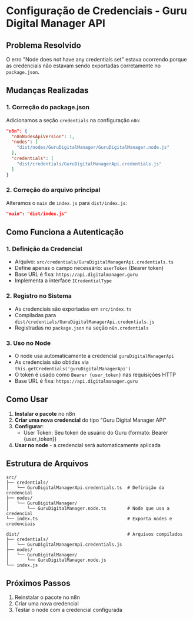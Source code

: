 # Configuração de Credenciais - Guru Digital Manager API

## Problema Resolvido

O erro "Node does not have any credentials set" estava ocorrendo porque as credenciais não estavam sendo exportadas corretamente no `package.json`.

## Mudanças Realizadas

### 1. Correção do package.json

Adicionamos a seção `credentials` na configuração `n8n`:

```json
"n8n": {
  "n8nNodesApiVersion": 1,
  "nodes": [
    "dist/nodes/GuruDigitalManager/GuruDigitalManager.node.js"
  ],
  "credentials": [
    "dist/credentials/GuruDigitalManagerApi.credentials.js"
  ]
}
```

### 2. Correção do arquivo principal

Alteramos o `main` de `index.js` para `dist/index.js`:

```json
"main": "dist/index.js"
```

## Como Funciona a Autenticação

### 1. Definição da Credencial
- Arquivo: `src/credentials/GuruDigitalManagerApi.credentials.ts`
- Define apenas o campo necessário: `userToken` (Bearer token)
- Base URL é fixa: `https://api.digitalmanager.guru`
- Implementa a interface `ICredentialType`

### 2. Registro no Sistema
- As credenciais são exportadas em `src/index.ts`
- Compiladas para `dist/credentials/GuruDigitalManagerApi.credentials.js`
- Registradas no `package.json` na seção `n8n.credentials`

### 3. Uso no Node
- O node usa automaticamente a credencial `guruDigitalManagerApi`
- As credenciais são obtidas via `this.getCredentials('guruDigitalManagerApi')`
- O token é usado como `Bearer {user_token}` nas requisições HTTP
- Base URL é fixa: `https://api.digitalmanager.guru`

## Como Usar

1. **Instalar o pacote** no n8n
2. **Criar uma nova credencial** do tipo "Guru Digital Manager API"
3. **Configurar**:
   - User Token: Seu token de usuário do Guru (formato: Bearer {user_token})
4. **Usar no node** - a credencial será automaticamente aplicada

## Estrutura de Arquivos

```
src/
├── credentials/
│   └── GuruDigitalManagerApi.credentials.ts  # Definição da credencial
├── nodes/
│   └── GuruDigitalManager/
│       └── GuruDigitalManager.node.ts        # Node que usa a credencial
└── index.ts                                  # Exporta nodes e credenciais

dist/                                         # Arquivos compilados
├── credentials/
│   └── GuruDigitalManagerApi.credentials.js
├── nodes/
│   └── GuruDigitalManager/
│       └── GuruDigitalManager.node.js
└── index.js
```

## Próximos Passos

1. Reinstalar o pacote no n8n
2. Criar uma nova credencial
3. Testar o node com a credencial configurada
